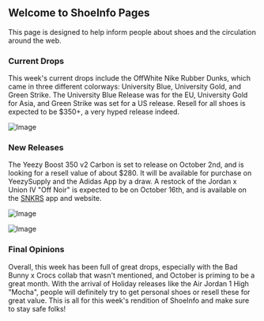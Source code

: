 ## Welcome to ShoeInfo Pages

This page is designed to help inform people about shoes and the circulation around the web.

### Current Drops

This week's current drops include the OffWhite Nike Rubber Dunks, which came in three different colorways: University Blue, University Gold, and Green Strike. The University Blue Release was for the EU, University Gold for Asia, and Green Strike was set for a US release. Resell for all shoes is expected to be $350+, a very hyped release indeed.

![Image](https://encrypted-tbn0.gstatic.com/images?q=tbn%3AANd9GcT6bywld_01c6zQcHNm_2MLjviYGhwYogMvOQ&usqp=CAU)

### New Releases

The Yeezy Boost 350 v2 Carbon is set to release on October 2nd, and is looking for a resell value of about $280. It will be available for purchase on YeezySupply and the Adidas App by a draw. A restock of the Jordan x Union IV "Off Noir" is expected to be on October 16th, and is available on the [SNKRS](https://www.nike.com/launch) app and website.

![Image](https://encrypted-tbn0.gstatic.com/images?q=tbn%3AANd9GcQAKvQYV2_Ye0aA0WoftmMO7OY9wW7_dTbVcQ&usqp=CAU)

![Image](https://encrypted-tbn0.gstatic.com/images?q=tbn%3AANd9GcSj4kq0sGUkB-qkSVOGP_wg0D3KO-cFubTPZw&usqp=CAU)

### Final Opinions

Overall, this week has been full of great drops, especially with the Bad Bunny x Crocs collab that wasn't mentioned, and October is priming to be a great month. With the arrival of Holiday releases like the Air Jordan 1 High "Mocha", people will definitely try to get personal shoes or resell these for great value. This is all for this week's rendition of ShoeInfo and make sure to stay safe folks!

